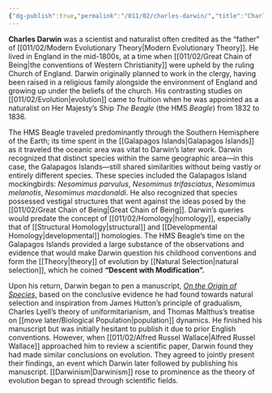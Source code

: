 ```yaml
---
{"dg-publish":true,"permalink":"/011/02/charles-darwin/","title":"Charles Darwin","tags":["BIOL422"],"noteIcon":"1","created":"2024-09-26T13:45:04.074-07:00","updated":"2024-10-03T22:28:38.983-07:00"}
---
```


**Charles Darwin** was a scientist and naturalist often credited as the “father” of [[011/02/Modern Evolutionary Theory\|Modern Evolutionary Theory]]. He lived in England in the mid-1800s, at a time when [[011/02/Great Chain of Being\|the conventions of Western Christianity]] were upheld by the ruling Church of England. Darwin originally planned to work in the clergy, having been raised in a religious family alongside the environment of England and growing up under the beliefs of the church. His contrasting studies on [[011/02/Evolution\|evolution]] came to fruition when he was appointed as a naturalist on Her Majesty’s Ship *The Beagle* (the HMS *Beagle*) from 1832 to 1836.

The HMS Beagle traveled predominantly through the Southern Hemisphere of the Earth; its time spent in the [[Galapagos Islands\|Galapagos Islands]] as it traveled the oceanic area was vital to Darwin’s later work. Darwin recognized that distinct species within the same geographic area—in this case, the Galapagos Islands—still shared similarities without being vastly or entirely different species. These species included the Galapagos Island mockingbirds: *Nesomimus parvulus*, *Nesomimus trifasciatus*, *Nesomimus melanotis*, *Nesomimus macdonaldi*. He also recognized that species possessed vestigal structures that went against the ideas posed by the [[011/02/Great Chain of Being\|Great Chain of Being]]. Darwin’s queries would predate the concept of [[011/02/Homology\|homology]], especially that of [[Structural Homology\|structural]] and [[Developmental Homology\|developmental]] homologies. The HMS Beagle’s time on the Galapagos Islands provided a large substance of the observations and evidence that would make Darwin question his childhood conventions and form the [[Theory\|theory]] of evolution by [[Natural Selection\|natural selection]], which he coined **“Descent with Modification”.**

Upon his return, Darwin began to pen a manuscript, *[On the Origin of Species,](https://www.gutenberg.org/files/1228/1228-h/1228-h.htm)* based on the conclusive evidence he had found towards natural selection and inspiration from James Hutton’s principle of gradualism, Charles Lyell’s theory of uniformitarianism, and Thomas Malthus’s treatise on [[move later/Biological Population\|population]] dynamics. He finished his manuscript but was initially hesitant to publish it due to prior English conventions. However, when [[011/02/Alfred Russel Wallace\|Alfred Russel Wallace]] approached him to review a scientific paper, Darwin found they had made similar conclusions on evolution. They agreed to jointly present their findings, an event which Darwin later followed by publishing his manuscript. [[Darwinism\|Darwinism]] rose to prominence as the theory of evolution began to spread through scientific fields.